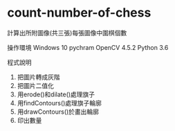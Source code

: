 # count-number-of-chess
計算出所附圖像(共三張)每張圖像中圍棋個數

操作環境
Windows 10
pychram
OpenCV 4.5.2
Python 3.6
 
程式說明
1. 把圖片轉成灰階
2. 把圖片二值化
3. 用erode()和dilate()處理旗子
4. 用findContours()處理旗子輪廓
5. 用drawContours()於畫出輪廓
6. 印出數量
